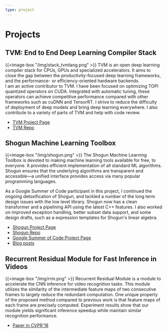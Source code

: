```yaml
---
type: project
---
```


# Projects

## TVM: End to End Deep Learning Compiler Stack
{{<image-box "/img/stack_tvmlang.png" >}}
TVM is an open deep learning compiler stack for CPUs, GPUs and specialized accelerators. It aims to close the gap between the productivity-focused deep learning frameworks, and the performance- or efficiency-oriented hardware backends.  
I am an active contributor to TVM. I have been focused on optimizing TOPI quantized operators on CUDA. Integrated with automatic tuning, these operators can achieve competitive performance compared with other frameworks such as cuDNN and TensorRT. I strive to reduce the difficulty of deployment of deep models and bring deep learning everywhere. I also contribute to a variety of parts of TVM and help with code review.

* [TVM Project Page](https://tvm.ai)
* [TVM Repo](https://github.com/dmlc/tvm/)

## Shogun Machine Learning Toolbox
{{<image-box "/img/shogun.png" >}}
The Shogun Machine Learning Toolbox is devoted to making machine learning tools available for free, to everyone. It provides efficient implementation of all standard ML algorithms. Shogun ensures that the underlying algorithms are transparent and accessible—a unified interface provides access via many popular programming languages. 

As a Google Summer of Code participant in this project, I continued the ongoing detoxification of Shogun, and tackled a
number of the long term design issues with the low level library.
Shogun now has a clean transformer and a pipelining API using the latest C++ features. I also worked on improved exception handling, better subset data support, and some design drafts, such as a expression templates for
Shogun's linear algebra.

* [Shogun Project Page](http://shogun.ml/)
* [Shogun Repo](https://github.com/shogun-toolbox/shogun)
* [Google Summer of Code Project Page](https://summerofcode.withgoogle.com/projects/#6031654070517760)  
* [Blog posts](https://wuwei.io/tags/shogun)

## Recurrent Residual Module for Fast Inference in Videos 
{{<image-box "/img/rrm.png" >}}
Recurrent Residual Module is a module to accelerate the CNN inference for video recognition tasks.
This module utilizes the similarity of the intermediate feature maps of two consecutive frames to largely reduce the redundant computation.
One unique property of the proposed method compared to previous work is that feature maps of each frame are precisely computed.
Experiment results show that our module yields significant inference speedup while maintain similar recognition performance. 

* [Paper in CVPR'18](http://openaccess.thecvf.com/content_cvpr_2018/papers/Pan_Recurrent_Residual_Module_CVPR_2018_paper.pdf)

